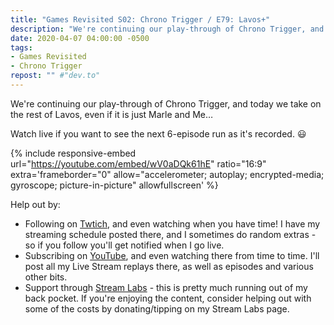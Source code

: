 ```yaml
---
title: "Games Revisited S02: Chrono Trigger / E79: Lavos+"
description: "We're continuing our play-through of Chrono Trigger, and today we take on the rest of Lavos, even if it is just Marle and Me&hellip;"
date: 2020-04-07 04:00:00 -0500
tags:
- Games Revisited
- Chrono Trigger
repost: "" #"dev.to"
---
```


We're continuing our play-through of Chrono Trigger, and today we take on the rest of Lavos, even if it is just Marle and Me&hellip;

Watch live if you want to see the next 6-episode run as it's recorded. :smiley:
<!--more-->

{% include responsive-embed url="https://youtube.com/embed/wV0aDQk61hE" ratio="16:9" extra='frameborder="0" allow="accelerometer; autoplay; encrypted-media; gyroscope; picture-in-picture" allowfullscreen' %}

Help out by:
 * Following on [Twtich](https://twitch.tv/AnonJr_Live), and even watching when you have time! I have my streaming schedule posted there, and I sometimes do random extras - so if you follow you'll get notified when I go live.
 * Subscribing on [YouTube](http://www.youtube.com/channel/UCXafqhKHbkSUIrq0LAuu0tw), and even watching there from time to time. I'll post all my Live Stream replays there, as well as episodes and various other bits.
 * Support through [Stream Labs](https://streamlabs.com/anonjr_live) - this is pretty much running out of my back pocket. If you're enjoying the content, consider helping out with some of the costs by donating/tipping on my Stream Labs page.